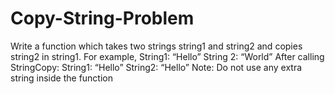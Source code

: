 # Copy-String-Problem
Write a function which takes two strings string1 and string2 and copies string2 in string1. For example, String1: “Hello” String 2: “World” After calling StringCopy: String1: “Hello” String2: “Hello” Note: Do not use any extra string inside the function
